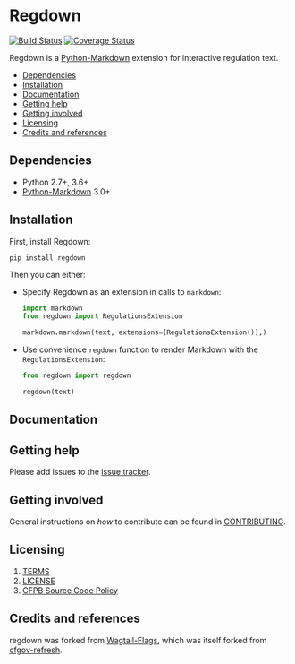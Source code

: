 # Regdown

[![Build Status](https://travis-ci.org/cfpb/regdown.svg?branch=master)](https://travis-ci.org/cfpb/regdown)
[![Coverage Status](https://coveralls.io/repos/github/cfpb/regdown/badge.svg?branch=master)](https://coveralls.io/github/cfpb/regdown?branch=master)

Regdown is a [Python-Markdown](https://python-markdown.github.io) extension for interactive regulation text.

- [Dependencies](#dependencies)
- [Installation](#installation)
- [Documentation](#documentation)
- [Getting help](#getting-help)
- [Getting involved](#getting-involved)
- [Licensing](#licensing)
- [Credits and references](#credits-and-references)

## Dependencies

- Python 2.7+, 3.6+
- [Python-Markdown](https://python-markdown.github.io) 3.0+

## Installation

First, install Regdown:

```shell
pip install regdown
```

Then you can either:


- Specify Regdown as an extension in calls to `markdown`:

    ```python
    import markdown
    from regdown import RegulationsExtension

    markdown.markdown(text, extensions=[RegulationsExtension()],)
    ```

- Use convenience `regdown` function to render Markdown with the `RegulationsExtension`:

    ```python
    from regdown import regdown

    regdown(text)
    ```

## Documentation




## Getting help

Please add issues to the [issue tracker](https://github.com/cfpb/regdown/issues).

## Getting involved

General instructions on _how_ to contribute can be found in [CONTRIBUTING](CONTRIBUTING.md).

## Licensing
1. [TERMS](TERMS.md)
2. [LICENSE](LICENSE)
3. [CFPB Source Code Policy](https://github.com/cfpb/source-code-policy/)

## Credits and references

regdown was forked from [Wagtail-Flags](https://github.com/cfpb/wagtail-flags), which was itself forked from [cfgov-refresh](https://github.com/cfpb/cfgov-refresh).
